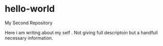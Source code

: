 # hello-world
My Second Repository

Here i am writing about my self . Not giving full descriptoin but a handfull necessary information.
